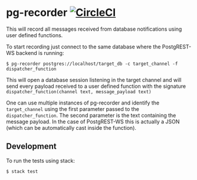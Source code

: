 # pg-recorder [![CircleCI](https://circleci.com/gh/diogob/pg-recorder.svg?style=svg)](https://circleci.com/gh/diogob/pg-recorder)

This will record all messages received from database notifications using user defined functions.

To start recording just connect to the same database where the PostgREST-WS backend is running:

    $ pg-recorder postgres://localhost/target_db -c target_channel -f dispatcher_function

This will open a database session listening in the target channel and
will send every payload received to a user defined function with the signature `dispatcher_function(channel text, message_payload text)`

One can use multiple instances of pg-recorder and identify the `target_channel` using the first parameter passed to the `dispatcher_function`.
The second parameter is the text containing the message payload. In the case of PostgREST-WS this is actually a JSON (which can be automatically cast inside the function).

## Development

To run the tests using stack:

    $ stack test
